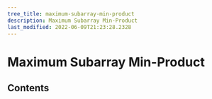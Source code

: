 ```yaml
---
tree_title: maximum-subarray-min-product
description: Maximum Subarray Min-Product
last_modified: 2022-06-09T21:23:28.2328
---
```


# Maximum Subarray Min-Product

## Contents
